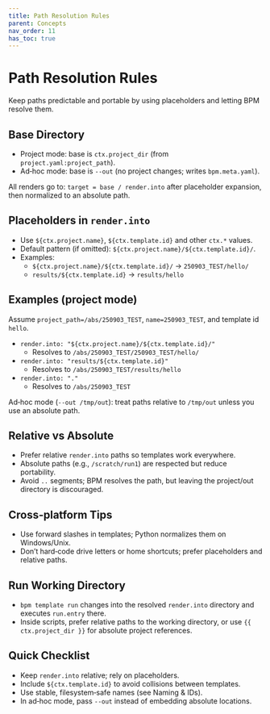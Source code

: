 ```yaml
---
title: Path Resolution Rules
parent: Concepts
nav_order: 11
has_toc: true
---
```


# Path Resolution Rules

Keep paths predictable and portable by using placeholders and letting BPM resolve them.

## Base Directory
- Project mode: base is `ctx.project_dir` (from `project.yaml:project_path`).
- Ad‑hoc mode: base is `--out` (no project changes; writes `bpm.meta.yaml`).

All renders go to: `target = base / render.into` after placeholder expansion, then normalized to an absolute path.

## Placeholders in `render.into`
- Use `${ctx.project.name}`, `${ctx.template.id}` and other `ctx.*` values.
- Default pattern (if omitted): `${ctx.project.name}/${ctx.template.id}/`.
- Examples:
  - `${ctx.project.name}/${ctx.template.id}/` → `250903_TEST/hello/`
  - `results/${ctx.template.id}` → `results/hello`

## Examples (project mode)
Assume `project_path=/abs/250903_TEST`, `name=250903_TEST`, and template id `hello`.
- `render.into: "${ctx.project.name}/${ctx.template.id}/"`
  - Resolves to `/abs/250903_TEST/250903_TEST/hello/`
- `render.into: "results/${ctx.template.id}"`
  - Resolves to `/abs/250903_TEST/results/hello`
- `render.into: "."`
  - Resolves to `/abs/250903_TEST`

Ad‑hoc mode (`--out /tmp/out`): treat paths relative to `/tmp/out` unless you use an absolute path.

## Relative vs Absolute
- Prefer relative `render.into` paths so templates work everywhere.
- Absolute paths (e.g., `/scratch/run1`) are respected but reduce portability.
- Avoid `..` segments; BPM resolves the path, but leaving the project/out directory is discouraged.

## Cross‑platform Tips
- Use forward slashes in templates; Python normalizes them on Windows/Unix.
- Don’t hard‑code drive letters or home shortcuts; prefer placeholders and relative paths.

## Run Working Directory
- `bpm template run` changes into the resolved `render.into` directory and executes `run.entry` there.
- Inside scripts, prefer relative paths to the working directory, or use `{{ ctx.project_dir }}` for absolute project references.

## Quick Checklist
- Keep `render.into` relative; rely on placeholders.
- Include `${ctx.template.id}` to avoid collisions between templates.
- Use stable, filesystem‑safe names (see Naming & IDs).
- In ad‑hoc mode, pass `--out` instead of embedding absolute locations.
